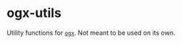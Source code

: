 # ogx-utils

Utility functions for [`ogx`](https://crates.io/crates/ogx/).  Not meant to be used on its own.